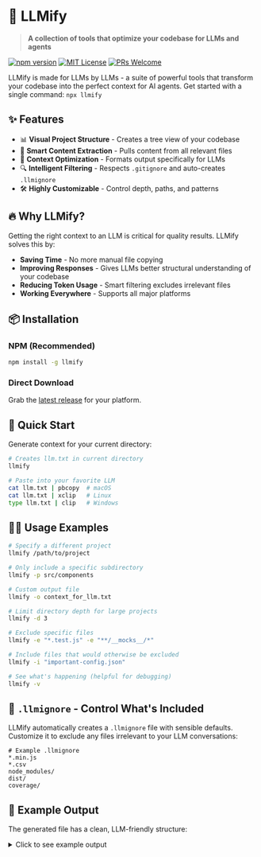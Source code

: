 # 🚀 LLMify

> **A collection of tools that optimize your codebase for LLMs and agents**

[![npm version](https://img.shields.io/npm/v/llmify.svg?style=flat-square)](https://www.npmjs.com/package/llmify)
[![MIT License](https://img.shields.io/badge/license-MIT-blue.svg?style=flat-square)](https://github.com/jakezegil/llmify/blob/main/LICENSE)
[![PRs Welcome](https://img.shields.io/badge/PRs-welcome-brightgreen.svg?style=flat-square)](https://github.com/jakezegil/llmify/pulls)

LLMify is made for LLMs by LLMs - a suite of powerful tools that transform your codebase into the perfect context for AI agents. Get started with a single command: `npx llmify`

## ✨ Features

- 📊 **Visual Project Structure** - Creates a tree view of your codebase
- 📄 **Smart Content Extraction** - Pulls content from all relevant files
- 🧠 **Context Optimization** - Formats output specifically for LLMs
- 🔍 **Intelligent Filtering** - Respects `.gitignore` and auto-creates `.llmignore`
- 🛠️ **Highly Customizable** - Control depth, paths, and patterns

## 🔥 Why LLMify?

Getting the right context to an LLM is critical for quality results. LLMify solves this by:

- **Saving Time** - No more manual file copying
- **Improving Responses** - Gives LLMs better structural understanding of your codebase
- **Reducing Token Usage** - Smart filtering excludes irrelevant files
- **Working Everywhere** - Supports all major platforms

## 📦 Installation

### NPM (Recommended)

```bash
npm install -g llmify
```

### Direct Download

Grab the [latest release](https://github.com/jakezegil/llmify/releases) for your platform.

## 🚀 Quick Start

Generate context for your current directory:

```bash
# Creates llm.txt in current directory
llmify

# Paste into your favorite LLM
cat llm.txt | pbcopy  # macOS
cat llm.txt | xclip   # Linux
type llm.txt | clip   # Windows
```

## 👩‍💻 Usage Examples

```bash
# Specify a different project
llmify /path/to/project

# Only include a specific subdirectory
llmify -p src/components

# Custom output file 
llmify -o context_for_llm.txt

# Limit directory depth for large projects
llmify -d 3 

# Exclude specific files
llmify -e "*.test.js" -e "**/__mocks__/*"

# Include files that would otherwise be excluded
llmify -i "important-config.json"

# See what's happening (helpful for debugging)
llmify -v
```

## 🔧 `.llmignore` - Control What's Included

LLMify automatically creates a `.llmignore` file with sensible defaults. Customize it to exclude any files irrelevant to your LLM conversations:

```
# Example .llmignore
*.min.js
*.csv
node_modules/
dist/
coverage/
```

## 🎯 Example Output

The generated file has a clean, LLM-friendly structure:

<details>
<summary>Click to see example output</summary>

```
============================================================
Project Root: /path/to/your/project
Generated At: 2023-06-15T10:30:45Z
============================================================

## File Tree Structure

```
yourproject/
├── .gitignore
├── main.go
├── utils.go
└── docs/
    ├── README.md
    └── usage.md
```

============================================================

## File Contents

### File: .gitignore

```
node_modules/
*.log
dist/
```

---

### File: main.go

```go
package main

import (
    "fmt"
)

func main() {
    fmt.Println("Hello, world!")
}
```
```
</details>

## 💡 Pro Tips

- Include a `.llmignore` in your project templates
- Use with `--path` to focus on specific parts of your codebase
- Combine with project-specific prompts for best results
- For very large codebases, use `-d` to limit directory depth

## 🤝 Contributing

Contributions are welcome! Feel free to:
- Report bugs
- Suggest features
- Submit pull requests

## 📝 License

[MIT](https://github.com/jakezegil/llmify/blob/main/LICENSE) © Jake Zegil

---

<p align="center">
  Made with ❤️ for better LLM interactions
  <br>
  <a href="https://github.com/jakezegil/llmify">Star on GitHub</a> •
  <a href="https://www.npmjs.com/package/llmify">View on npm</a>
</p>
